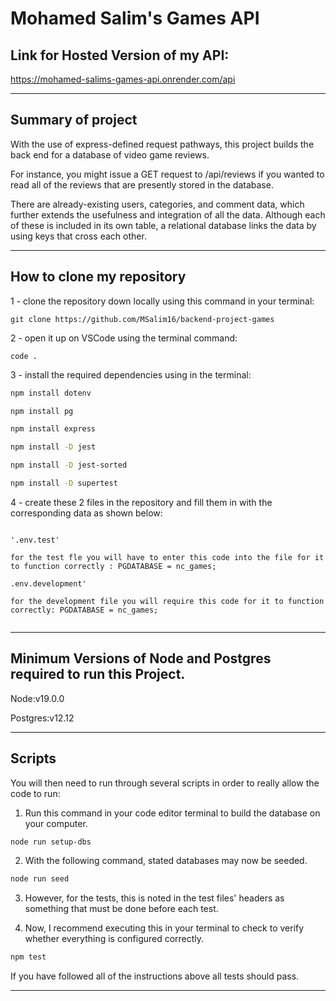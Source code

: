 # Mohamed Salim's Games API

## Link for Hosted Version of my API:

https://mohamed-salims-games-api.onrender.com/api

---

## Summary of project

With the use of express-defined request pathways, this project builds the back end for a database of video game reviews.

For instance, you might issue a GET request to /api/reviews if you wanted to read all of the reviews that are presently stored in the database.

There are already-existing users, categories, and comment data, which further extends the usefulness and integration of all the data. Although each of these is included in its own table, a relational database links the data by using keys that cross each other.

---

## How to clone my repository

1 - clone the repository down locally using this command in your terminal:

```git
git clone https://github.com/MSalim16/backend-project-games
```

2 - open it up on VSCode using the terminal command:

```
code .
```

3 - install the required dependencies using in the terminal:

```bash
npm install dotenv
```

```bash
npm install pg
```

```bash
npm install express
```

```bash
npm install -D jest
```

```bash
npm install -D jest-sorted
```

```bash
npm install -D supertest
```

4 - create these 2 files in the repository and fill them in with the corresponding data as shown below:

```git

'.env.test'

for the test fle you will have to enter this code into the file for it to function correctly : PGDATABASE = nc_games;

.env.development'

for the development file you will require this code for it to function correctly: PGDATABASE = nc_games;


```

---

## Minimum Versions of Node and Postgres required to run this Project.

Node:v19.0.0

Postgres:v12.12

---

## Scripts

You will then need to run through several scripts in order to really allow the code to run:

1. Run this command in your code editor terminal to build the database on your computer.

```bash
node run setup-dbs
```

2. With the following command, stated databases may now be seeded.

```bash
node run seed
```

3. However, for the tests, this is noted in the test files' headers as something that must be done before each test.

4. Now, I recommend executing this in your terminal to check to verify whether everything is configured correctly.

```bash
npm test
```

If you have followed all of the instructions above all tests should pass.

---
